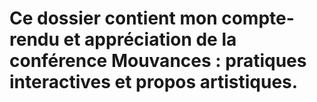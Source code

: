# Ce dossier contient mon compte-rendu et appréciation de la conférence Mouvances : pratiques interactives et propos artistiques. 

